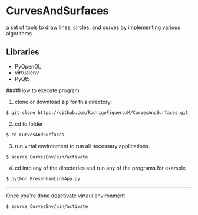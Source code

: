 # CurvesAndSurfaces
a set of tools to draw lines, circles, and curves by implementing various algorithms
## Libraries
- PyOpenGL
- virtualenv
- PyQt5

####How to execute program:
1) clone or download zip for this directory:
```sh
$ git clone https://github.com/RodrigoFigueroaM/CurvesAndSurfaces.git
```
2) cd to folder
```sh
$ cd CurvesAndSurfaces
```
3) run virtal environment to run all necessary applications.
```sh
$ source CurvesEnv/bin/activate 
```
4) cd into any of the directories and run any of the programs for example
```sh
$ python BresenhamLineApp.py
```

***
Once you're done deactivate virtaul environment 
```sh
$ source CurvesEnv/bin/activate 
```
